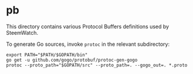 # pb

This directory contains various Protocol Buffers definitions used by SteemWatch.

To generate Go sources, invoke `protoc` in the relevant subdirectory:

```
export PATH="$PATH/$GOPATH/bin"
go get -u github.com/gogo/protobuf/protoc-gen-gogo
protoc --proto_path="$GOPATH/src" --proto_path=. --gogo_out=. *.proto
```